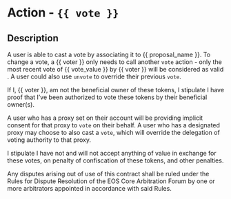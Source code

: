 # Action - `{{ vote }}`

## Description

A user is able to cast a vote by associating it to {{ proposal_name }}. To 
change a vote, a {{ voter }} only needs to call another `vote` action - only the 
most recent vote of {{ vote_value }} by {{ voter }} will be considered as valid . A user
could also use `unvote` to override their previous `vote`.

If I, {{ voter }}, am not the beneficial owner of these tokens, I stipulate I have proof 
that I’ve been authorized to vote these tokens by their beneficial owner(s).

A user who has a proxy set on their account will be providing implicit consent
for that proxy to `vote` on their behalf. A user who has a designated proxy
may choose to also cast a `vote`, which will override the delegation of voting
authority to that proxy.

I stipulate I have not and will not accept anything of value in exchange for these 
votes, on penalty of confiscation of these tokens, and other penalties. 

Any disputes arising out of use of this contract shall be ruled under the Rules
for Dispute Resolution of the EOS Core Arbitration Forum by one or more arbitrators 
appointed in accordance with said Rules.
